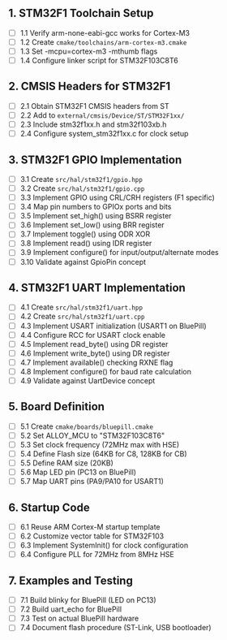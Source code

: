 ## 1. STM32F1 Toolchain Setup

- [ ] 1.1 Verify arm-none-eabi-gcc works for Cortex-M3
- [ ] 1.2 Create `cmake/toolchains/arm-cortex-m3.cmake`
- [ ] 1.3 Set -mcpu=cortex-m3 -mthumb flags
- [ ] 1.4 Configure linker script for STM32F103C8T6

## 2. CMSIS Headers for STM32F1

- [ ] 2.1 Obtain STM32F1 CMSIS headers from ST
- [ ] 2.2 Add to `external/cmsis/Device/ST/STM32F1xx/`
- [ ] 2.3 Include stm32f1xx.h and stm32f103xb.h
- [ ] 2.4 Configure system_stm32f1xx.c for clock setup

## 3. STM32F1 GPIO Implementation

- [ ] 3.1 Create `src/hal/stm32f1/gpio.hpp`
- [ ] 3.2 Create `src/hal/stm32f1/gpio.cpp`
- [ ] 3.3 Implement GPIO using CRL/CRH registers (F1 specific)
- [ ] 3.4 Map pin numbers to GPIOx ports and bits
- [ ] 3.5 Implement set_high() using BSRR register
- [ ] 3.6 Implement set_low() using BRR register
- [ ] 3.7 Implement toggle() using ODR XOR
- [ ] 3.8 Implement read() using IDR register
- [ ] 3.9 Implement configure() for input/output/alternate modes
- [ ] 3.10 Validate against GpioPin concept

## 4. STM32F1 UART Implementation

- [ ] 4.1 Create `src/hal/stm32f1/uart.hpp`
- [ ] 4.2 Create `src/hal/stm32f1/uart.cpp`
- [ ] 4.3 Implement USART initialization (USART1 on BluePill)
- [ ] 4.4 Configure RCC for USART clock enable
- [ ] 4.5 Implement read_byte() using DR register
- [ ] 4.6 Implement write_byte() using DR register
- [ ] 4.7 Implement available() checking RXNE flag
- [ ] 4.8 Implement configure() for baud rate calculation
- [ ] 4.9 Validate against UartDevice concept

## 5. Board Definition

- [ ] 5.1 Create `cmake/boards/bluepill.cmake`
- [ ] 5.2 Set ALLOY_MCU to "STM32F103C8T6"
- [ ] 5.3 Set clock frequency (72MHz max with HSE)
- [ ] 5.4 Define Flash size (64KB for C8, 128KB for CB)
- [ ] 5.5 Define RAM size (20KB)
- [ ] 5.6 Map LED pin (PC13 on BluePill)
- [ ] 5.7 Map UART pins (PA9/PA10 for USART1)

## 6. Startup Code

- [ ] 6.1 Reuse ARM Cortex-M startup template
- [ ] 6.2 Customize vector table for STM32F103
- [ ] 6.3 Implement SystemInit() for clock configuration
- [ ] 6.4 Configure PLL for 72MHz from 8MHz HSE

## 7. Examples and Testing

- [ ] 7.1 Build blinky for BluePill (LED on PC13)
- [ ] 7.2 Build uart_echo for BluePill
- [ ] 7.3 Test on actual BluePill hardware
- [ ] 7.4 Document flash procedure (ST-Link, USB bootloader)
